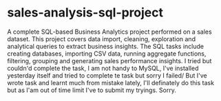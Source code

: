 # sales-analysis-sql-project
A complete SQL-based Business Analytics project performed on a sales dataset. This project covers data import, cleaning, exploration and analytical queries to extract business insights. The SQL tasks include creating databases, importing CSV data, running aggregate functions, filtering, grouping and generating sales performance insights.
I tried but couldn'd complete the task, I am not handy to MySQL, I've installed yesterday itself and tried to complete te task but sorry I failed/ But I've wrote task and learnt much from mistake lately, I'll definately do this task but as I'am out of time limit I've to submit my tryings. Sorry.
